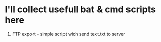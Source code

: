 # I'll collect usefull bat & cmd scripts here

1. FTP export - simple script wich send text.txt to server
